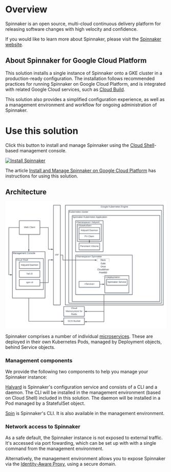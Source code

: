 # Overview

Spinnaker is an open source, multi-cloud continuous delivery platform for
releasing software changes with high velocity and confidence.

If you would like to learn more about Spinnaker, please visit the
[Spinnaker website](https://spinnaker.io/).

## About Spinnaker for Google Cloud Platform

This solution installs a single instance of Spinnaker onto a GKE cluster in a
production-ready configuration. The installation follows recommended practices
for running Spinnaker on Google Cloud Platform, and is integrated with related
Google Cloud services, such as [Cloud Build](https://cloud.google.com/cloud-build/).

This solution also provides a simplified configuration experience, as well as a
management environment and workflow for ongoing administration of Spinnaker.

# Use this solution

Click this button to install and manage Spinnaker using the [Cloud
Shell](https://cloud.google.com/shell/)-based management console.

[![Install Spinnaker](https://gstatic.com/cloudssh/images/open-btn.png)](https://console.cloud.google.com/cloudshell/editor?cloudshell_git_repo=https://github.com/GoogleCloudPlatform/spinnaker-for-gcp.git&cloudshell_working_dir=scripts/install&cloudshell_tutorial=provision-spinnaker.md&cloudshell_print=instructions.txt)

The article [Install and Manage Spinnaker on Google Cloud
Platform](https://cloud.google.com/docs/ci-cd/spinnaker/spinnaker-for-gcp)
has instructions for using this solution.

## Architecture

![Architecture diagram](resources/spinnaker-k8s-app-architecture.png)

Spinnaker comprises a number of individual
[microservices](https://www.spinnaker.io/reference/architecture/). These are
deployed in their own Kubernetes Pods, managed by Deployment objects, behind
Service objects.

### Management components

We provide the following two components to help you manage your Spinnaker instance:

[Halyard](https://www.spinnaker.io/reference/halyard/) is Spinnaker's
configuration service and consists of a CLI and a daemon. The CLI will be
installed in the management environment (based on Cloud Shell) included in
this solution. The daemon will be installed in a Pod managed by a StatefulSet
object.

[Spin](https://www.spinnaker.io/guides/spin/app/) is Spinnaker's CLI. It is also
available in the management environment.

### Network access to Spinnaker

As a safe default, the Spinnaker instance is not exposed to external traffic.
It's accessed via port fowarding, which can be set up with with a single
command from the management environment.

Alternatively, the management environment allows you to expose Spinnaker via
the [Identity-Aware Proxy](https://cloud.google.com/iap/), using a secure
domain.

